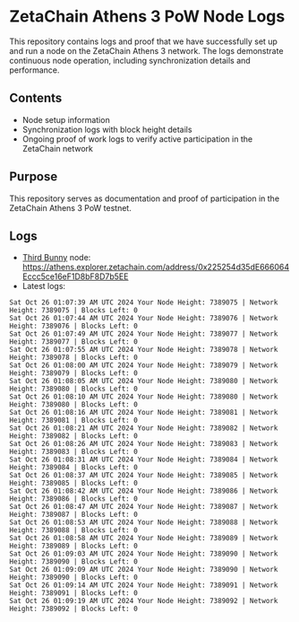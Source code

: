 # ZetaChain Athens 3 PoW Node Logs
This repository contains logs and proof that we have successfully set up and run a node on the ZetaChain Athens 3 network. The logs demonstrate continuous node operation, including synchronization details and performance.

## Contents
- Node setup information
- Synchronization logs with block height details
- Ongoing proof of work logs to verify active participation in the ZetaChain network

## Purpose
This repository serves as documentation and proof of participation in the ZetaChain Athens 3 PoW testnet.

## Logs

- [Third Bunny](https://thirdbunny.xyz/) node: https://athens.explorer.zetachain.com/address/0x225254d35dE666064Eccc5ce16eF1D8bF8D7b5EE
- Latest logs:
```
Sat Oct 26 01:07:39 AM UTC 2024 Your Node Height: 7389075 | Network Height: 7389075 | Blocks Left: 0
Sat Oct 26 01:07:44 AM UTC 2024 Your Node Height: 7389076 | Network Height: 7389076 | Blocks Left: 0
Sat Oct 26 01:07:49 AM UTC 2024 Your Node Height: 7389077 | Network Height: 7389077 | Blocks Left: 0
Sat Oct 26 01:07:55 AM UTC 2024 Your Node Height: 7389078 | Network Height: 7389078 | Blocks Left: 0
Sat Oct 26 01:08:00 AM UTC 2024 Your Node Height: 7389079 | Network Height: 7389079 | Blocks Left: 0
Sat Oct 26 01:08:05 AM UTC 2024 Your Node Height: 7389080 | Network Height: 7389080 | Blocks Left: 0
Sat Oct 26 01:08:10 AM UTC 2024 Your Node Height: 7389080 | Network Height: 7389080 | Blocks Left: 0
Sat Oct 26 01:08:16 AM UTC 2024 Your Node Height: 7389081 | Network Height: 7389081 | Blocks Left: 0
Sat Oct 26 01:08:21 AM UTC 2024 Your Node Height: 7389082 | Network Height: 7389082 | Blocks Left: 0
Sat Oct 26 01:08:26 AM UTC 2024 Your Node Height: 7389083 | Network Height: 7389083 | Blocks Left: 0
Sat Oct 26 01:08:31 AM UTC 2024 Your Node Height: 7389084 | Network Height: 7389084 | Blocks Left: 0
Sat Oct 26 01:08:37 AM UTC 2024 Your Node Height: 7389085 | Network Height: 7389085 | Blocks Left: 0
Sat Oct 26 01:08:42 AM UTC 2024 Your Node Height: 7389086 | Network Height: 7389086 | Blocks Left: 0
Sat Oct 26 01:08:47 AM UTC 2024 Your Node Height: 7389087 | Network Height: 7389087 | Blocks Left: 0
Sat Oct 26 01:08:53 AM UTC 2024 Your Node Height: 7389088 | Network Height: 7389088 | Blocks Left: 0
Sat Oct 26 01:08:58 AM UTC 2024 Your Node Height: 7389089 | Network Height: 7389089 | Blocks Left: 0
Sat Oct 26 01:09:03 AM UTC 2024 Your Node Height: 7389090 | Network Height: 7389090 | Blocks Left: 0
Sat Oct 26 01:09:09 AM UTC 2024 Your Node Height: 7389090 | Network Height: 7389090 | Blocks Left: 0
Sat Oct 26 01:09:14 AM UTC 2024 Your Node Height: 7389091 | Network Height: 7389091 | Blocks Left: 0
Sat Oct 26 01:09:19 AM UTC 2024 Your Node Height: 7389092 | Network Height: 7389092 | Blocks Left: 0
```
